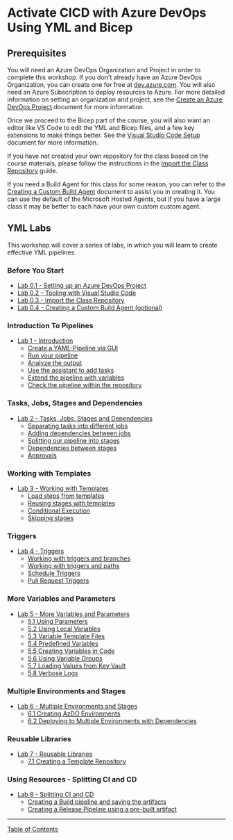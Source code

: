 # Activate CICD with Azure DevOps Using YML and Bicep

## Prerequisites

You will need an Azure DevOps Organization and Project in order to complete this workshop. If you don't already have an Azure DevOps Organization, you can create one for free at [dev.azure.com](http://dev.azure.com). You will also need an Azure Subscription to deploy resources to Azure.  For more detailed information on setting an organization and project, see the [Create an Azure DevOps Project](../setup/1-Create-Azdo-Project.md) document for more information.

Once we proceed to the Bicep part of the course, you will also want an editor like VS Code to edit the YML and Bicep files, and a few key extensions to make things better. See the [Visual Studio Code Setup](../setup//3-Visual-Studio-Code.md) document for more information.

If you have not created your own repository for the class based on the course materials, please follow the instructions in the [Import the Class Repository](../setup/4-Clone-Repo.md) guide.

If you need a Build Agent for this class for some reason, you can refer to the [Creating a Custom Build Agent](../build-agents/desktop-runner/readme.md) document to assist you in creating it. You can use the default of the Microsoft Hosted Agents, but if you have a large class it may be better to each have your own custom custom agent.

## YML Labs

This workshop will cover a series of labs, in which you will learn to create effective YML pipelines.

### Before You Start

* [Lab 0.1 - Setting up an Azure DevOps Project](../setup/1-Create-Azdo-Project.md)
* [Lab 0.2 - Tooling with Visual Studio Code](../setup/3-Visual-Studio-Code.md)
* [Lab 0.3 - Import the Class Repository](../setup/4-Clone-Repo.md)
* [Lab 0.4 - Creating a Custom Build Agent (optional)](../build-agents/desktop-runner/readme.md)

### Introduction To Pipelines

* [Lab 1 - Introduction](./01_Starter/readme.md)
  * [Create a YAML-Pipeline via GUI](./01_Starter/readme.md#exercise-11-create-a-yaml-pipeline-via-gui)
  * [Run your pipeline](./01_Starter/readme.md#exercise-12-run-your-pipeline)
  * [Analyze the output](./01_Starter/readme.md#exercise-13-analyze-the-output)
  * [Use the assistant to add tasks](./01_Starter/readme.md#exercise-14-use-the-assistant-to-add-tasks)
  * [Extend the pipeline with variables](./01_Starter/readme.md#exercise-15-extend-your-pipeline-with-variables)
  * [Check the pipeline within the repository](./01_Starter/readme.md#exercise-16-check-the-pipeline-within-your-repository)

### Tasks, Jobs, Stages and Dependencies
  
* [Lab 2 - Tasks, Jobs, Stages and Dependencies](./02_Stages/readme.md)
  * [Separating tasks into different jobs](./02_Stages/readme.md#exercise-21-separating-tasks-into-different-jobs)
  * [Adding dependencies between jobs](./02_Stages/readme.md#exercise-22-adding-dependencies-between-jobs)
  * [Splitting our pipeline into stages](./02_Stages/readme.md#exercise-23-splitting-our-pipeline-into-stages)
  * [Dependencies between stages](./02_Stages/readme.md#exercise-24-adding-dependencies-between-jobs-and-stages)
  * [Approvals](./02_Stages/readme.md#exercise-25-approvals)

### Working with Templates

* [Lab 3 - Working with Templates](./03_Templates/readme.md)
  * [Load steps from templates](./03_Templates/readme.md#exercise-31-load-steps-from-templates)
  * [Reusing stages with templates](./03_Templates/readme.md#exercise-32-reusing-stages-with-templates)
  * [Conditional Execution](./03_Templates/readme.md#exercise-33-conditions)
  * [Skipping stages](labs/lab3/lab3.md#exercise-34-skipping-stages)

### Triggers
  
* [Lab 4 - Triggers](./04_Triggers/readme.md)
  * [Working with triggers and branches](./04_Triggers/readme.md#exercise-4-1-working-with-triggers-and-branches)
  * [Working with triggers and paths](./04_Triggers/readme.md#exercise-42-working-with-triggers-and-path)
  * [Schedule Triggers](./04_Triggers/readme.md#exercise-43-scheduled-trigger)
  * [Pull Request Triggers](./04_Triggers/readme.md#exercise-44-pull-request-triggers)

### More Variables and Parameters

* [Lab 5 - More Variables and Parameters](./05_Variables/readme.md)
  * [5.1 Using Parameters](./05_Variables/readme.md#exercise-51-using-parameters)
  * [5.2 Using Local Variables](./05_Variables/readme.md#exercise-52-local-variables)
  * [5.3 Variable Template Files](./05_Variables/readme.md#exercise-53-variable-template-files)
  * [5.4 Predefined Variables](./05_Variables/readme.md#exercise-54-predefined-variables)
  * [5.5 Creating Variables in Code](./05_Variables/readme.md#exercise-55-creating-variables-in-code)
  * [5.6 Using Variable Groups](./05_Variables/readme.md#exercise-56-using-variable-groups)
  * [5.7 Loading Values from Key Vault](./05_Variables/readme.md#exercise-57-loading-values-from-key-vault)
  * [5.8 Verbose Logs](./05_Variables/readme.md#exercise-58-verbose-logs)

### Multiple Environments and Stages

* [Lab 6 - Multiple Environments and Stages](./06_Environments/readme.md)
  * [6.1 Creating AzDO Environments](./06_Environments/readme.md#exercise-61-creating-azdo-environments)
  * [6.2 Deploying to Multiple Environments with Dependencies](./06_Environments/readme.md#exercise-62-deploying-to-multiple-environments-with-dependencies)

### Reusable Libraries

* [Lab 7 - Reusable Libraries](./07_TemplateRepository/readme.md)
  * [7.1 Creating a Template Repository](./07_TemplateRepository/readme.md#exercise-71-creating-a-template-repository)

### Using Resources - Splitting CI and CD

* [Lab 8 - Splitting CI and CD](./08_Split_CI_CD/readme.md)
  * [Creating a Build pipeline and saving the artifacts](./08_Split_CI_CD/readme.md#exercise-81-build-pipelines-and-artifacts)
  * [Creating a Release Pipeline using a pre-built artifact](./08_Split_CI_CD/readme.md#exercise-82-working-with-build-artifacts)

---

[Table of Contents](../../readme.md)